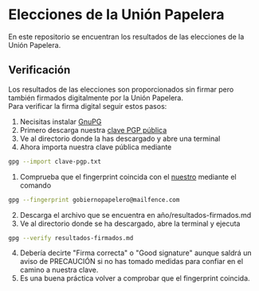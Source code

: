 # Elecciones de la Unión Papelera
En este repositorio se encuentran los resultados de las elecciones de la Unión Papelera.

## Verificación
Los resultados de las elecciones son proporcionados sin firmar pero también firmados digitalmente por la Unión Papelera.  
Para verificar la firma digital seguir estos pasos:

1. Necisitas instalar [GnuPG](https://gnupg.org/ "GnuPG")
1. Primero descarga nuestra [clave PGP pública](https://unionpapelera.ml/assets/docs/clave-pgp.txt "Clave PGP pública")
1. Ve al directorio donde la has descargado y abre una terminal
1. Ahora importa nuestra clave pública mediante
```bash
gpg --import clave-pgp.txt
```
1. Comprueba que el fingerprint coincida con el [nuestro](https://unionpapelera.ml/assets/docs/fingerprint-clave-pgp.txt "Fingerprint") mediante el comando
```bash
gpg --fingerprint gobiernopapelero@mailfence.com
```
2. Descarga el archivo que se encuentra en año/resultados-firmados.md
3. Ve al directorio donde se ha descargado, abre la terminal y ejecuta
```bash
gpg --verify resultados-firmados.md
```
4. Debería decirte "Firma correcta" o "Good signature" aunque saldrá un aviso de PRECAUCIÓN si no has tomado medidas para confiar en el camino a nuestra clave.  
5. Es una buena práctica volver a comprobar que el fingerprint coincida.